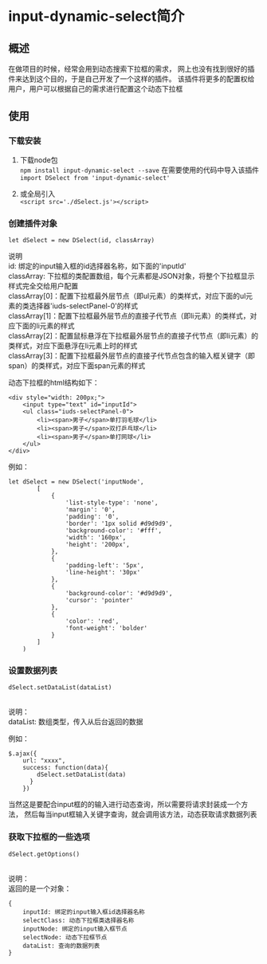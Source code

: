 # input-dynamic-select简介

## 概述

在做项目的时候，经常会用到动态搜索下拉框的需求，
网上也没有找到很好的插件来达到这个目的，于是自己开发了一个这样的插件。
该插件将更多的配置权给用户，用户可以根据自己的需求进行配置这个动态下拉框

## 使用

### 下载安装
1. 下载node包<br>
`npm install input-dynamic-select --save`
在需要使用的代码中导入该插件
`import DSelect from 'input-dynamic-select'`

2. 或全局引入 <br>
`<script src='./dSelect.js'></script>`

### 创建插件对象

`let dSelect = new DSelect(id, classArray)`

说明 <br>
id: 绑定的input输入框的id选择器名称，如下面的'inputId'<br>
classArray: 下拉框的类配置数组，每个元素都是JSON对象，将整个下拉框显示样式完全交给用户配置<br>
classArray[0]：配置下拉框最外层节点（即ul元素）的类样式，对应下面的ul元素的类选择器'iuds-selectPanel-0'的样式<br>
classArray[1]：配置下拉框最外层节点的直接子代节点（即li元素）的类样式，对应下面的li元素的样式<br>
classArray[2]：配置鼠标悬浮在下拉框最外层节点的直接子代节点（即li元素）的类样式，对应下面悬浮在li元素上时的样式<br>
classArray[3]：配置下拉框最外层节点的直接子代节点包含的输入框关键字（即span）的类样式，对应下面span元素的样式<br>

动态下拉框的html结构如下：
```
<div style="width: 200px;">
    <input type="text" id="inputId">
    <ul class="iuds-selectPanel-0">
        <li><span>男子</span>单打羽毛球</li>
        <li><span>男子</span>双打乒乓球</li>
        <li><span>男子</span>单打网球</li>
    </ul>
</div>
```
例如：
```
let dSelect = new DSelect('inputNode',
        [
            {
                'list-style-type': 'none',
                'margin': '0',
                'padding': '0',
                'border': '1px solid #d9d9d9',
                'background-color': '#fff',
                'width': '160px',
                'height': '200px',
            },
            {
                'padding-left': '5px',
                'line-height': '30px'
            },
            {
                'background-color': '#d9d9d9',
                'cursor': 'pointer'
            },
            {
                'color': 'red',
                'font-weight': 'bolder'
            }
        ]
    )
```
### 设置数据列表
`dSelect.setDataList(dataList)`

<br>说明：<br>
dataList: 数组类型，传入从后台返回的数据<br>

例如：
```
$.ajax({ 
    url: "xxxx", 
    success: function(data){
        dSelect.setDataList(data)
      }
    })
```
当然这是要配合input框的的输入进行动态查询，所以需要将请求封装成一个方法，
然后每当input框输入关键字查询，就会调用该方法，动态获取请求数据列表

### 获取下拉框的一些选项
`dSelect.getOptions()`

<br>说明：<br>
返回的是一个对象：
```
{
    inputId: 绑定的input输入框id选择器名称
    selectClass: 动态下拉框类选择器名称
    inputNode: 绑定的input输入框节点
    selectNode: 动态下拉框节点
    dataList: 查询的数据列表
}
```
